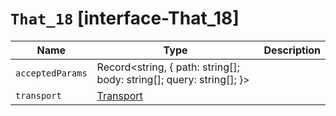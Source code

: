 # `That_18` [interface-That_18]

| Name | Type | Description |
| - | - | - |
| `acceptedParams` | Record<string, { path: string[]; body: string[]; query: string[]; }> | &nbsp; |
| `transport` | [Transport](./Transport.md) | &nbsp; |
